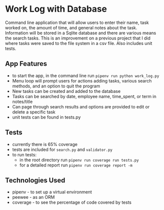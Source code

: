 # Work Log with Database

Command line application that will allow users to enter their name, task worked on, the amount of time, and general notes about the task.
Information will be stored in a Sqlite database and there are various means the search tasks. This is an improvement on a previous project that I did where
tasks were saved to the file system in a csv file. Also includes unit tests.

## App Features

- to start the app, in the command line run `pipenv run python work_log.py`
- Menu loop will prompt users for actions adding tasks, various search methods, and an option to quit the program
- New tasks can be created and added to the database
- Tasks can be searched by date, employee name, time_spent, or term in notes/title
- Can page through search results and options are provided to edit or delete a specific task
- unit tests can be found in tests.py

## Tests

- currently there is 65% coverage
- tests are included for `search.py` and `validator.py`
- to run tests:
  - in the root directory run `pipenv run coverage run tests.py`
  - for a detailed report run `pipenv run coverage report -m`

## Technologies Used

- pipenv - to set up a virtual environment
- peewee - as an ORM
- coverage - to see the percentage of code covered by tests
